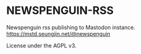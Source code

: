 # NEWSPENGUIN-RSS

Newspenguin rss publishing to Mastodon instance. 
https://mstd.seungjin.net/@newspenguin

License under the AGPL v3.   

